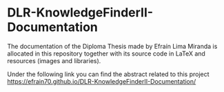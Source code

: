 # DLR-KnowledgeFinderII-Documentation
The documentation of the Diploma Thesis made by Efraín Lima Miranda is allocated in this repository together with its source code in LaTeX and resources (images and libraries).

Under the following link you can find the abstract related to this project https://efrain70.github.io/DLR-KnowledgeFinderII-Documentation/ 

